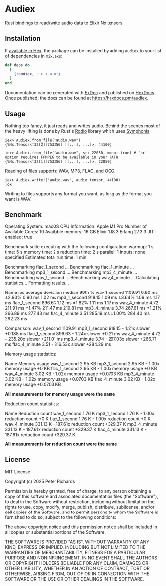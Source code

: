 # Audiex

Rust bindings to read/write audio data to Elixir Nx tensors

## Installation

If [available in Hex](https://hex.pm/docs/publish), the package can be installed
by adding `audiex` to your list of dependencies in `mix.exs`:

```elixir
def deps do
  [
    {:audiex, "~> 1.0.0"}
  ]
end
```

Documentation can be generated with [ExDoc](https://github.com/elixir-lang/ex_doc)
and published on [HexDocs](https://hexdocs.pm). Once published, the docs can
be found at <https://hexdocs.pm/audiex>.

## Usage

Nothing too fancy, it just reads and writes audio. Behind the scenes most of the heavy lifting is done by Rust's [Rodio](https://github.com/RustAudio/rodio) library which uses [Symphonia](https://github.com/pdeljanov/Symphonia)

```
iex> Audiex.from_file("audio.wav")
{%Nx.Tensor<f32[2][753356] [[...], ...]>, 44100}

iex> Audiex.from_file("audio.wav", sr: 22050, mono: true) # `sr` option requires FFMPEG to be available in your PATH
{%Nx.Tensor<f32[1][753356] [[...], ...]>, 22050}
```
Reading of files supports: WAV, MP3, FLAC, and OGG.

```
iex> Audiex.write!("audio.wav", audio_tensor, 44100)
:ok
```
Writing to files supports any format you want, as long as the format you want is WAV.

## Benchmark

Operating System: macOS
CPU Information: Apple M1 Pro
Number of Available Cores: 10
Available memory: 16 GB
Elixir 1.18.3
Erlang 27.3.3
JIT enabled: true

Benchmark suite executing with the following configuration:
warmup: 1 s
time: 5 s
memory time: 2 s
reduction time: 2 s
parallel: 1
inputs: none specified
Estimated total run time: 1 min

Benchmarking flac_1_second ...
Benchmarking flac_4_minute ...
Benchmarking mp3_1_second ...
Benchmarking mp3_4_minute ...
Benchmarking wav_1_second ...
Benchmarking wav_4_minute ...
Calculating statistics...
Formatting results...

Name                    ips        average  deviation         median         99th %
wav_1_second        1109.91        0.90 ms     ±2.93%        0.90 ms        1.02 ms
mp3_1_second         918.15        1.09 ms     ±3.64%        1.09 ms        1.17 ms
flac_1_second        896.63        1.12 ms     ±1.82%        1.11 ms        1.17 ms
wav_4_minute           4.72      211.91 ms     ±1.47%      211.47 ms      219.81 ms
mp3_4_minute           3.74      267.61 ms     ±1.21%      266.89 ms      277.43 ms
flac_4_minute          3.51      285.19 ms     ±1.00%      284.40 ms      292.23 ms

Comparison:
wav_1_second        1109.91
mp3_1_second         918.15 - 1.21x slower +0.188 ms
flac_1_second        896.63 - 1.24x slower +0.21 ms
wav_4_minute           4.72 - 235.20x slower +211.01 ms
mp3_4_minute           3.74 - 297.03x slower +266.71 ms
flac_4_minute          3.51 - 316.53x slower +284.29 ms

Memory usage statistics:

Name             Memory usage
wav_1_second          2.95 KB
mp3_1_second          2.95 KB - 1.00x memory usage +0 KB
flac_1_second         2.95 KB - 1.00x memory usage +0 KB
wav_4_minute          3.02 KB - 1.02x memory usage +0.0703 KB
mp3_4_minute          3.02 KB - 1.02x memory usage +0.0703 KB
flac_4_minute         3.02 KB - 1.02x memory usage +0.0703 KB

**All measurements for memory usage were the same**

Reduction count statistics:

Name          Reduction count
wav_1_second           1.76 K
mp3_1_second           1.76 K - 1.00x reduction count +0 K
flac_1_second          1.76 K - 1.00x reduction count +0 K
wav_4_minute         331.13 K - 187.61x reduction count +329.37 K
mp3_4_minute         331.13 K - 187.61x reduction count +329.37 K
flac_4_minute        331.13 K - 187.61x reduction count +329.37 K

**All measurements for reduction count were the same**

## License


MIT License

Copyright (c) 2025 Peter Richards

Permission is hereby granted, free of charge, to any person obtaining a copy
of this software and associated documentation files (the "Software"), to deal
in the Software without restriction, including without limitation the rights
to use, copy, modify, merge, publish, distribute, sublicense, and/or sell
copies of the Software, and to permit persons to whom the Software is
furnished to do so, subject to the following conditions:

The above copyright notice and this permission notice shall be included in all
copies or substantial portions of the Software.

THE SOFTWARE IS PROVIDED "AS IS", WITHOUT WARRANTY OF ANY KIND, EXPRESS OR
IMPLIED, INCLUDING BUT NOT LIMITED TO THE WARRANTIES OF MERCHANTABILITY,
FITNESS FOR A PARTICULAR PURPOSE AND NONINFRINGEMENT. IN NO EVENT SHALL THE
AUTHORS OR COPYRIGHT HOLDERS BE LIABLE FOR ANY CLAIM, DAMAGES OR OTHER
LIABILITY, WHETHER IN AN ACTION OF CONTRACT, TORT OR OTHERWISE, ARISING FROM,
OUT OF OR IN CONNECTION WITH THE SOFTWARE OR THE USE OR OTHER DEALINGS IN THE
SOFTWARE.
